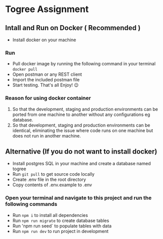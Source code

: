 # Togree Assignment

## Intall and Run on Docker ( Recommended )

- Install docker on your machine

### Run

- Pull docker image by running the following command in your terminal
  `docker pull`
- Open postman or any REST client
- Import the included postman file
- Start testing. That's all Enjoy! :wink:

### Reason for using docker container

1. So that the development, staging and production environments can be ported from one machine to another without any configurations eg database.
2. So that development, staging and production environments can be identical, eliminating the issue where code runs on one machine but does not run in another machine.

## Alternative (If you do not want to install docker)

- Install postgres SQL in your machine and create a database named togree
- Run `git pull` to get source code locally
- Create .env file in the root directory
- Copy contents of .env.example to .env

### Open your terminal and navigate to this project and run the following commands

- Run `npm i` to install all dependencies
- Run `npm run migrate` to create database tables
- Run 'npm run seed` to populate tables with data
- Run `npm run dev` to run project in development
